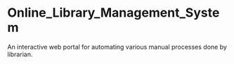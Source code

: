 # Online_Library_Management_System
An interactive web portal for automating various manual processes done by librarian.
